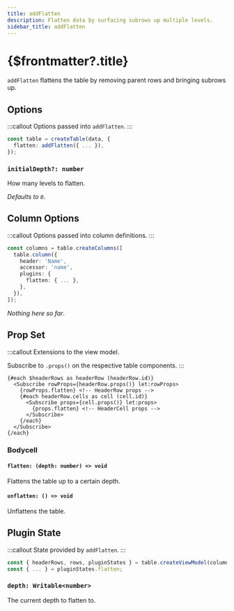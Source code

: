 ```yaml
---
title: addFlatten
description: Flatten data by surfacing subrows up multiple levels.
sidebar_title: addFlatten
---
```


<script>
  import { useHljs } from '$lib/utils/useHljs';
  useHljs('ts');
</script>

# {$frontmatter?.title}

`addFlatten` flattens the table by removing parent rows and bringing subrows up.

## Options

:::callout
Options passed into `addFlatten`.
:::

```ts {3}
const table = createTable(data, {
  flatten: addFlatten({ ... }),
});
```

### `initialDepth?: number`

How many levels to flatten.

_Defaults to `0`_.

## Column Options

:::callout
Options passed into column definitions.
:::

```ts {7}
const columns = table.createColumns([
  table.column({
    header: 'Name',
    accessor: 'name',
    plugins: {
      flatten: { ... },
    },
  }),
]);
```

_Nothing here so far_.

## Prop Set

:::callout
Extensions to the view model.

Subscribe to `.props()` on the respective table components.
:::

```svelte
{#each $headerRows as headerRow (headerRow.id)}
  <Subscribe rowProps={headerRow.props()} let:rowProps>
    {rowProps.flatten} <!-- HeaderRow props -->
    {#each headerRow.cells as cell (cell.id)}
      <Subscribe props={cell.props()} let:props>
        {props.flatten} <!-- HeaderCell props -->
      </Subscribe>
    {/each}
  </Subscribe>
{/each}
```

### Bodycell

#### `flatten: (depth: number) => void`

Flattens the table up to a certain depth.

#### `unflatten: () => void`

Unflattens the table.

## Plugin State

:::callout
State provided by `addFlatten`.
:::

```ts {3}
const { headerRows, rows, pluginStates } = table.createViewModel(columns);
const { ... } = pluginStates.flatten;
```

### `depth: Writable<number>`

The current depth to flatten to.
